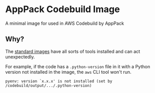 # AppPack Codebuild Image

A minimal image for used in AWS Codebuild by AppPack

## Why?

The [standard images](https://github.com/aws/aws-codebuild-docker-images) have all sorts of tools installed and can act unexpectedly.

For example, if the code has a `.python-version` file in it with a Python version not installed in the image, the `aws` CLI tool won't run.

```
pyenv: version `x.x.x' is not installed (set by /codebuild/output/.../.python-version)
```
